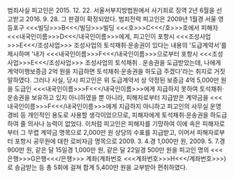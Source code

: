 범죄사실
피고인은 2015. 12. 22. 서울서부지방법원에서 사기죄로 징역 2년 6월을 선고받고 2016. 9. 28. 그 판결이 확정되었다.
범죄전력
피고인은 2009년 1월경 서울 영등포구 <<<빌딩>>>B<<</빌딩>>>빌딩 <<<호>>>C<<</호>>>호에서 피해자 <<<내국인이름>>>D<<</내국인이름>>>에게, 피고인이 포항시 <<<조성사업>>>E<<</조성사업>>> 조성사업의 토석채취·운송권이 있다는 내용의 '도급계약서'를 제시하며 '내가 <<<내국인이름>>>F<<</내국인이름>>>으로부터 포항시 <<<조성사업>>>E<<</조성사업>>> 조성사업의 토석채취 . 운송권을 도급받았는데, 나에게 계약이행보증금 2억 원을 지급하면 토석채취·운송권을 하도급 주겠다'라는 취지로 거짓말하였다. 그러나 사실, 당시 피고인은 위 도급계약서 상 약정된 보증금 4억 5,000만 원을 도급인 <<<내국인이름>>>F<<</내국인이름>>>에게 지급하지 못하여 토석채취·운송권을 보유하고 있지 아니하였을 뿐 아니라, 피해자로부터 지급받은 계약금을 <<<내국인이름>>>F<<</내국인이름>>>에게 지급하지 아니하고 피고인의 사무실 운영 경비 등 개인적인 용도로 사용할 생각이었으므로, 피해자에게 토석채취·운송권을 하도급하여 줄 의사나 능력이 없었다.
이처럼 피고인은 피해자를 기망하여 이에 속은 피해자로부터 그 무렵 계약금 명목으로 2,000만 원 상당의 수표를 지급받고, 이어서 피해자로부터 포항시 공무원에 대한 로비자금 명목으로 2009. 3. 4.경 1,000만 원, 2009. 5. 7.경 900만 원, 같은 달 15일경 1,000만 원, 같은 달 22일경 500만 원을 피고인 명의 <<<은행>>>G은행<<</은행>>> 계좌(계좌번호 <<<계좌번호>>>H<<</계좌번호>>>)로 송금받는 등 총 5회에 걸쳐 합계 5,400만 원을 교부받아 편취하였다.